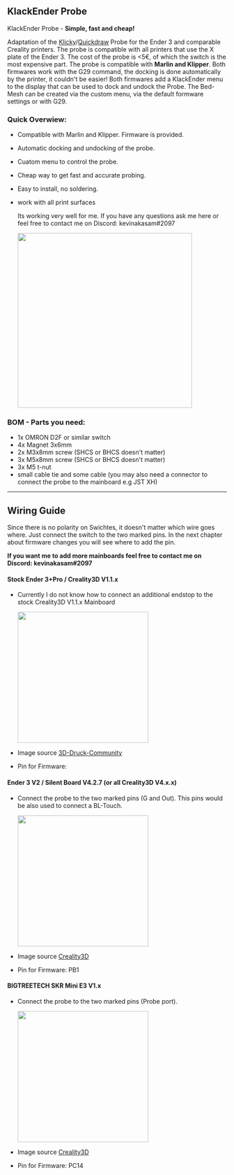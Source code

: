 ## KlackEnder Probe

KlackEnder Probe - **Simple, fast and cheap!**
  
Adaptation of the [Klicky](https://github.com/jlas1/Klicky-Probe)/[Quickdraw](https://github.com/Annex-Engineering/Quickdraw_Probe) Probe for the Ender 3 and comparable         Creality printers. The probe is compatible with all printers that use the X plate of the Ender 3. The cost of the probe is <5€, of which the switch is the most expensive part.
The probe is compatible with **Marlin and Klipper**. Both firmwares work with the G29 command, the docking is done automatically by the printer, it couldn't be easier! Both    firmwares add a KlackEnder menu to the display that can be used to dock and undock the Probe. The Bed-Mesh can be created via the custom menu, via the default formware settings or with G29.

### Quick Overwiew:
- Compatible with Marlin and Klipper. Firmware is provided.
- Automatic docking and undocking of the probe.
- Cuatom menu to control the probe.
- Cheap way to get fast and accurate probing.
- Easy to install, no soldering.
- work with all print surfaces

    Its working very well for me. If you have any questions ask me here or feel free to contact me on Discord: kevinakasam#2097 


   <img src="https://github.com/kevinakasam/KlackEnder-Probe/blob/main/Images/KlackEnder.gif" width="400" height="400" />

### BOM - Parts you need:
- 1x OMRON D2F or similar switch
- 4x Magnet 3x6mm 
- 2x M3x8mm screw (SHCS or BHCS doesn't matter)
- 3x M5x8mm screw (SHCS or BHCS doesn't matter)
- 3x M5 t-nut
- small cable tie and some cable (you may also need a connector to connect the probe to the mainboard e.g JST XH)


---

## Wiring Guide
Since there is no polarity on Swichtes, it doesn't matter which wire goes where. Just connect the switch to the two marked pins.
In the next chapter about firmware changes you will see where to add the pin.

**If you want me to add more mainboards feel free to contact me on Discord: kevinakasam#2097**

#### Stock Ender 3+Pro / Creality3D V1.1.x
- Currently I do not know how to connect an additional endstop to the stock Creality3D V1.1.x Mainboard
       
    <img src="https://i1.wp.com/www.th3dstudio.com/wp-content/uploads/2017/12/CR10v112.jpg?fit=1200%2C828&ssl=1" height="300" />

- Image source [3D-Druck-Community](https://www.3d-druck-community.de/showthread.php?tid=23449)
- Pin for Firmware: 

#### Ender 3 V2 / Silent Board V4.2.7 (or all Creality3D V4.x.x)
- Connect the probe to the two marked pins (G and Out). This pins would be also used to connect a BL-Touch.
       
    <img src="https://github.com/kevinakasam/KlackEnder-Probe/blob/main/Images/V4.2.7.jpg" height="300" />

- Image source [Creality3D](https://creality3d.shop/products/creality3d-upgrade-silent-4-2-7-1-1-5-mainboard-for-ender-3-ender-3-pro-ender-5-3d-printer?lang=de)
- Pin for Firmware: PB1

#### BIGTREETECH SKR Mini E3 V1.x
- Connect the probe to the two marked pins (Probe port).
       
    <img src="https://github.com/kevinakasam/KlackEnder-Probe/blob/main/Images/SKR-Mini-V1.x.jpg" height="300" />

- Image source [Creality3D](https://www.printertec.ch/elektronik/arduino/335/skr-mini-e3-v1.2-control-board-32-bit-cpu-32bit-board-fuer-ender-cr-10)
- Pin for Firmware: PC14

